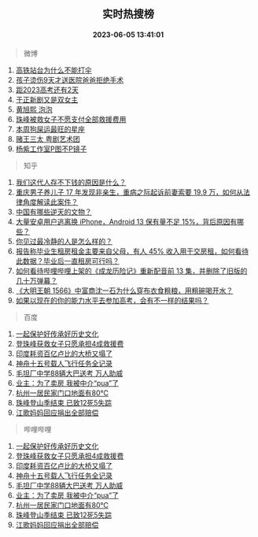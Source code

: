 <div align="center"><h2>实时热搜榜</h2><h4>2023-06-05 13:41:01</h4></div>

> 微博  

1. [高铁站台为什么不能打伞](https://s.weibo.com/weibo?q=%23%E9%AB%98%E9%93%81%E7%AB%99%E5%8F%B0%E4%B8%BA%E4%BB%80%E4%B9%88%E4%B8%8D%E8%83%BD%E6%89%93%E4%BC%9E%23&t=31&band_rank=1&Refer=top)<br />
2. [孩子烫伤9天才送医院爸爸拒绝手术](https://s.weibo.com/weibo?q=%23%E5%AD%A9%E5%AD%90%E7%83%AB%E4%BC%A49%E5%A4%A9%E6%89%8D%E9%80%81%E5%8C%BB%E9%99%A2%E7%88%B8%E7%88%B8%E6%8B%92%E7%BB%9D%E6%89%8B%E6%9C%AF%23&t=31&band_rank=2&Refer=top)<br />
3. [距2023高考还有2天](https://s.weibo.com/weibo?q=%23%E8%B7%9D2023%E9%AB%98%E8%80%83%E8%BF%98%E6%9C%892%E5%A4%A9%23&t=31&band_rank=3&Refer=top)<br />
4. [于正新剧又是双女主](https://s.weibo.com/weibo?q=%23%E4%BA%8E%E6%AD%A3%E6%96%B0%E5%89%A7%E5%8F%88%E6%98%AF%E5%8F%8C%E5%A5%B3%E4%B8%BB%23&t=31&band_rank=4&Refer=top)<br />
5. [黄旭熙 泡泡](https://s.weibo.com/weibo?q=%E9%BB%84%E6%97%AD%E7%86%99%20%E6%B3%A1%E6%B3%A1&t=31&band_rank=5&Refer=top)<br />
6. [珠峰被救女子不愿支付全部救援费用](https://s.weibo.com/weibo?q=%23%E7%8F%A0%E5%B3%B0%E8%A2%AB%E6%95%91%E5%A5%B3%E5%AD%90%E4%B8%8D%E6%84%BF%E6%94%AF%E4%BB%98%E5%85%A8%E9%83%A8%E6%95%91%E6%8F%B4%E8%B4%B9%E7%94%A8%23&t=31&band_rank=6&Refer=top)<br />
7. [本周狗屎运最旺的星座](https://s.weibo.com/weibo?q=%E6%9C%AC%E5%91%A8%E7%8B%97%E5%B1%8E%E8%BF%90%E6%9C%80%E6%97%BA%E7%9A%84%E6%98%9F%E5%BA%A7&t=31&band_rank=7&Refer=top)<br />
8. [赌王三太 粤剧艺术团](https://s.weibo.com/weibo?q=%E8%B5%8C%E7%8E%8B%E4%B8%89%E5%A4%AA%20%E7%B2%A4%E5%89%A7%E8%89%BA%E6%9C%AF%E5%9B%A2&t=31&band_rank=8&Refer=top)<br />
9. [杨紫工作室P图不P镜子](https://s.weibo.com/weibo?q=%23%E6%9D%A8%E7%B4%AB%E5%B7%A5%E4%BD%9C%E5%AE%A4P%E5%9B%BE%E4%B8%8DP%E9%95%9C%E5%AD%90%23&t=31&band_rank=9&Refer=top)<br />

> 知乎  

1. [我们这代人存不下钱的原因是什么？](https://www.zhihu.com/question/603826642)<br />
2. [重庆男子养儿子 17 年发现非亲生，重病之际起诉前妻索要 19.9 万，如何从法律角度解读此案件？](https://www.zhihu.com/question/604728463)<br />
3. [中国有哪些逆天的文物？](https://www.zhihu.com/question/22638720)<br />
4. [大量安卓用户逃离换 iPhone，Android 13 保有量不足 15%，背后原因有哪些？](https://www.zhihu.com/question/604820761)<br />
5. [你见过最冷静的人是怎么样的？](https://www.zhihu.com/question/315251005)<br />
6. [报告称毕业生租房租金主要来自父母，有人 45% 收入用于交房租，如何看待此数据？毕业后一直租房可行吗？](https://www.zhihu.com/question/604420104)<br />
7. [如何看待哔哩哔哩上架的《成龙历险记》重新配音前 13 集，并删除了旧版的几十万弹幕？](https://www.zhihu.com/question/604251906)<br />
8. [《大明王朝 1566》中富商沈一石为什么穿布衣食粗粮，用粗碗喝开水？](https://www.zhihu.com/question/335888097)<br />
9. [如果以现在的你的能力水平去参加高考，会有不一样的结果吗？](https://www.zhihu.com/question/597439864)<br />

> 百度  

1. [一起保护好传承好历史文化](https://www.baidu.com/s?wd=%E4%B8%80%E8%B5%B7%E4%BF%9D%E6%8A%A4%E5%A5%BD%E4%BC%A0%E6%89%BF%E5%A5%BD%E5%8E%86%E5%8F%B2%E6%96%87%E5%8C%96&sa=fyb_news&rsv_dl=fyb_news)<br />
2. [登珠峰获救女子只愿承担4成救援费](https://www.baidu.com/s?wd=%E7%99%BB%E7%8F%A0%E5%B3%B0%E8%8E%B7%E6%95%91%E5%A5%B3%E5%AD%90%E5%8F%AA%E6%84%BF%E6%89%BF%E6%8B%854%E6%88%90%E6%95%91%E6%8F%B4%E8%B4%B9&sa=fyb_news&rsv_dl=fyb_news)<br />
3. [印度耗资百亿卢比的大桥又塌了](https://www.baidu.com/s?wd=%E5%8D%B0%E5%BA%A6%E8%80%97%E8%B5%84%E7%99%BE%E4%BA%BF%E5%8D%A2%E6%AF%94%E7%9A%84%E5%A4%A7%E6%A1%A5%E5%8F%88%E5%A1%8C%E4%BA%86&sa=fyb_news&rsv_dl=fyb_news)<br />
4. [神舟十五号载人飞行任务全记录](https://www.baidu.com/s?wd=%E7%A5%9E%E8%88%9F%E5%8D%81%E4%BA%94%E5%8F%B7%E8%BD%BD%E4%BA%BA%E9%A3%9E%E8%A1%8C%E4%BB%BB%E5%8A%A1%E5%85%A8%E8%AE%B0%E5%BD%95&sa=fyb_news&rsv_dl=fyb_news)<br />
5. [毛坦厂中学88辆大巴送考 万人助威](https://www.baidu.com/s?wd=%E6%AF%9B%E5%9D%A6%E5%8E%82%E4%B8%AD%E5%AD%A688%E8%BE%86%E5%A4%A7%E5%B7%B4%E9%80%81%E8%80%83+%E4%B8%87%E4%BA%BA%E5%8A%A9%E5%A8%81&sa=fyb_news&rsv_dl=fyb_news)<br />
6. [业主：为了卖房 我被中介“pua”了](https://www.baidu.com/s?wd=%E4%B8%9A%E4%B8%BB%EF%BC%9A%E4%B8%BA%E4%BA%86%E5%8D%96%E6%88%BF+%E6%88%91%E8%A2%AB%E4%B8%AD%E4%BB%8B%E2%80%9Cpua%E2%80%9D%E4%BA%86&sa=fyb_news&rsv_dl=fyb_news)<br />
7. [杭州一居民家门口地面有80℃](https://www.baidu.com/s?wd=%E6%9D%AD%E5%B7%9E%E4%B8%80%E5%B1%85%E6%B0%91%E5%AE%B6%E9%97%A8%E5%8F%A3%E5%9C%B0%E9%9D%A2%E6%9C%8980%E2%84%83&sa=fyb_news&rsv_dl=fyb_news)<br />
8. [珠峰登山季结束 已致12死5失踪](https://www.baidu.com/s?wd=%E7%8F%A0%E5%B3%B0%E7%99%BB%E5%B1%B1%E5%AD%A3%E7%BB%93%E6%9D%9F+%E5%B7%B2%E8%87%B412%E6%AD%BB5%E5%A4%B1%E8%B8%AA&sa=fyb_news&rsv_dl=fyb_news)<br />
9. [江歌妈妈回应捐出全部赔偿](https://www.baidu.com/s?wd=%E6%B1%9F%E6%AD%8C%E5%A6%88%E5%A6%88%E5%9B%9E%E5%BA%94%E6%8D%90%E5%87%BA%E5%85%A8%E9%83%A8%E8%B5%94%E5%81%BF&sa=fyb_news&rsv_dl=fyb_news)<br />

> 哔哩哔哩  

1. [一起保护好传承好历史文化](https://www.baidu.com/s?wd=%E4%B8%80%E8%B5%B7%E4%BF%9D%E6%8A%A4%E5%A5%BD%E4%BC%A0%E6%89%BF%E5%A5%BD%E5%8E%86%E5%8F%B2%E6%96%87%E5%8C%96&sa=fyb_news&rsv_dl=fyb_news)<br />
2. [登珠峰获救女子只愿承担4成救援费](https://www.baidu.com/s?wd=%E7%99%BB%E7%8F%A0%E5%B3%B0%E8%8E%B7%E6%95%91%E5%A5%B3%E5%AD%90%E5%8F%AA%E6%84%BF%E6%89%BF%E6%8B%854%E6%88%90%E6%95%91%E6%8F%B4%E8%B4%B9&sa=fyb_news&rsv_dl=fyb_news)<br />
3. [印度耗资百亿卢比的大桥又塌了](https://www.baidu.com/s?wd=%E5%8D%B0%E5%BA%A6%E8%80%97%E8%B5%84%E7%99%BE%E4%BA%BF%E5%8D%A2%E6%AF%94%E7%9A%84%E5%A4%A7%E6%A1%A5%E5%8F%88%E5%A1%8C%E4%BA%86&sa=fyb_news&rsv_dl=fyb_news)<br />
4. [神舟十五号载人飞行任务全记录](https://www.baidu.com/s?wd=%E7%A5%9E%E8%88%9F%E5%8D%81%E4%BA%94%E5%8F%B7%E8%BD%BD%E4%BA%BA%E9%A3%9E%E8%A1%8C%E4%BB%BB%E5%8A%A1%E5%85%A8%E8%AE%B0%E5%BD%95&sa=fyb_news&rsv_dl=fyb_news)<br />
5. [毛坦厂中学88辆大巴送考 万人助威](https://www.baidu.com/s?wd=%E6%AF%9B%E5%9D%A6%E5%8E%82%E4%B8%AD%E5%AD%A688%E8%BE%86%E5%A4%A7%E5%B7%B4%E9%80%81%E8%80%83+%E4%B8%87%E4%BA%BA%E5%8A%A9%E5%A8%81&sa=fyb_news&rsv_dl=fyb_news)<br />
6. [业主：为了卖房 我被中介“pua”了](https://www.baidu.com/s?wd=%E4%B8%9A%E4%B8%BB%EF%BC%9A%E4%B8%BA%E4%BA%86%E5%8D%96%E6%88%BF+%E6%88%91%E8%A2%AB%E4%B8%AD%E4%BB%8B%E2%80%9Cpua%E2%80%9D%E4%BA%86&sa=fyb_news&rsv_dl=fyb_news)<br />
7. [杭州一居民家门口地面有80℃](https://www.baidu.com/s?wd=%E6%9D%AD%E5%B7%9E%E4%B8%80%E5%B1%85%E6%B0%91%E5%AE%B6%E9%97%A8%E5%8F%A3%E5%9C%B0%E9%9D%A2%E6%9C%8980%E2%84%83&sa=fyb_news&rsv_dl=fyb_news)<br />
8. [珠峰登山季结束 已致12死5失踪](https://www.baidu.com/s?wd=%E7%8F%A0%E5%B3%B0%E7%99%BB%E5%B1%B1%E5%AD%A3%E7%BB%93%E6%9D%9F+%E5%B7%B2%E8%87%B412%E6%AD%BB5%E5%A4%B1%E8%B8%AA&sa=fyb_news&rsv_dl=fyb_news)<br />
9. [江歌妈妈回应捐出全部赔偿](https://www.baidu.com/s?wd=%E6%B1%9F%E6%AD%8C%E5%A6%88%E5%A6%88%E5%9B%9E%E5%BA%94%E6%8D%90%E5%87%BA%E5%85%A8%E9%83%A8%E8%B5%94%E5%81%BF&sa=fyb_news&rsv_dl=fyb_news)<br />
